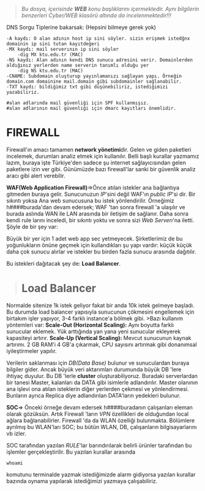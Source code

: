 > *Bu dosya, içerisinde **WEB** konu başlıklarını içermektedir. Aynı bilgilerin benzerleri Cyber/WEB klasörü altında da incelenmektedir!!!*

DNS Sorgu Tiplerine bakarsak: (Hepsini bilmeye gerek yok)

	-A kaydı: O alan adının host ip sini söyler. sizin erişmek istedğnx domainin ip sini tutan kayıtdeğeri
	-MX kaydı: mail serverının ip sini söyler
		-dig MX ktu.edu.tr (MAC)
	-NS kaydı: Alan adının kendi DNS sunucu adresini verir. Domainlerden aldığınız yerlerden name serverin tanımlı olduğu yer
		-dig NS ktu.edu.tr (MAC)
	-CNAME: Subdomain oluşturup yayınlamanızı sağlayan yapı. Örneğin domain.com domainine mail.domain gibi subdomainler sağlanabilir.
	-TXT kaydı: bildiğimiz txt gibi düşünebiliriz, istediğimizi
	yazabiliriz.
  
	#alan adlarında mail güvenliği için SPF kullanmışız.
	#alan adlarının mail güvenliği için dmarc kayıtları önemlidir.

# FIREWALL

Firewall'ın amacı tamamen **network yönetimi**dir. Gelen ve giden paketleri incelemek, durumları analiz etmek için kullanılır. Belli başlı kurallar yazmamız lazım, buraya işte Türkiye'den sadece şu internet sağlayıcısından gelen paketlere izin ver gibi. Günümüzde bazı firewall'lar sanki bir güvenlik analiz aracı gibi alert verebilir.

**WAF(Web Application Firewall)**=>Önce atılan istekler ana bağlantıya gitmeden buraya gelir. Sunucunuzun *IP*'sini değil WAF'ın *public IP*'si dir. Bir sıkıntı yoksa Ana web sunucusuna bu istek yönlendirilir. Örneğimiz h####burada'dan  devam edersek; WAF 'tan sonra firewall 'a ulaşılır ve burada aslında WAN ile LAN arasında bir iletişim de sağlanır. Daha sonra kendi rule larını inceledi, bir sıkıntı yoktu ve sonra sizi *Web Serverı*'na iletti. Şöyle de bir şey var:

Büyük bir yer için 1 adet web app sec yetmeyecek. Şirketlerimiz de bu yoğunlukların önüne geçmek için kullandıkları şu yapı vardır: küçük küçük daha çok sunucu alırlar ve istekler bu birden fazla sunucu arasında dağıtılır.

Bu istekleri dağıtacak şey de: **Load Balancer**.
> # Load Balancer
Normalde sitenize 1k istek geliyor fakat bir anda 10k istek gelmeye başladı. Bu durumda load balancer yapısıyla sunucunun çökmesini engellemek için birtakım işler yapıyor, 3-4 farklı instance'a bölmek gibi.
	>Bazı kullanım yöntemleri var:
	**Scale-Out (Horizontal Scaling):** Aynı boyutta farklı sunucular eklemek. Yük arttığında yan yana yeni sunucular ekleyerek kapasiteyi artırır.
	**Scale-Up (Vertical Scaling):** Mevcut sunucunun kaynak artırımı. 2 GB RAM'i 4 GB'a çıkarmak, CPU sayısını artırmak gibi donanımsal iyileştirmeler yapılır.


Verilerin saklanması için *DB(Data Base)* bulunur ve sunuculardan buraya bilgiler gider. Ancak büyük veri aktarımları durumunda büyük DB 'lere ihtiyaç duyulur. Bu DB 'lerle **cluster** 
oluşturabiliyoruz. Buradaki serverlardan bir tanesi Master, kalanları da DATA gibi isimlerle adlandırılır. Master olanının ana işlevi ona atılan isteklerin diğer yerlerden çekmesi ve yönlendirmesi. Bunların ayrıca Replica diye adlandırılan DATA'ların yedekleri bulunur. 

**SOC**=> Önceki örneğe devam edersek h####buradanın çalışanları eleman olarak gözüksün. Artık Firewall 'ların *VPN* özellikleri de olduğundan local ağlara bağlanabilirler. Firewall 'da da WLAN özelliği bulunmakta. Bölümlere ayrılmış bu WLAN'ları SOC; bu bütün WLAN, DB, çalışanların bilgisayarlarını vb izler.
	
SOC tarafından yazılan *RULE*'lar barındırılarak belirli ürünler tarafından bu işlemler gerçekleştirilir. Bu yazılan kurallar arasında 

	whoami
komutunu terminalde yazmak istediğimizde alarm gidiyorsa yazılan kurallar bazında oynama yapılarak istediğimizi yazmaya çalışabiliriz.
